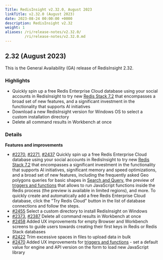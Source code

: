 ```yaml
---
Title: RedisInsight v2.32.0, August 2023
linkTitle: v2.32.0 (August 2023)
date: 2023-08-24 00:00:00 +0000
description: RedisInsight v2.32
weight: 1
aliases: /ri/release-notes/v2.32.0/
         /ri/release-notes/v2.32.0.md
---
```

## 2.32 (August 2023)
This is the General Availability (GA) release of RedisInsight 2.32.

### Highlights
- Quickly spin up a free Redis Enterprise Cloud database using your social accounts in RedisInsight to try new [Redis Stack 7.2](https://redis.com/blog/introducing-redis-7-2/?utm_source=redisinsight&utm_medium=main&utm_campaign=main) that encompasses a broad set of new features, and a significant investment in the functionality that supports AI initiatives
- Download a new RedisInsight version for Windows OS to select a custom installation directory
- Delete all command results in Workbench at once

### Details

**Features and improvements**

- [#2270](https://github.com/RedisInsight/RedisInsight/pull/2270), [#2271](https://github.com/RedisInsight/RedisInsight/pull/2271), [#2437](https://github.com/RedisInsight/RedisInsight/pull/2437) Quickly spin up a free Redis Enterprise Cloud database using your social accounts in RedisInsight to try new [Redis Stack 7.2](https://redis.com/blog/introducing-redis-7-2/?utm_source=redisinsight&utm_medium=main&utm_campaign=main) that encompasses a significant investment in the functionality that supports AI initiatives, significant memory and speed optimizations, and a broad set of new features, including the frequently asked Geo polygons queries for basic shapes in [Search and Query](https://redis.io/docs/interact/search-and-query/?utm_source=redisinsight&utm_medium=main&utm_campaign=main), the preview of [triggers and functions](https://redis.io/docs/interact/programmability/triggers-and-functions/?utm_source=redisinsight&utm_medium=main&utm_campaign=main) that allows to run JavaScript functions inside the Redis process (the preview is available in limited regions), and more. To quickly create and automatically add a free Redis Enterprise Cloud database, click the "Try Redis Cloud" button in the list of database connections and follow the steps.   
- [#2455](https://github.com/RedisInsight/RedisInsight/pull/2455) Select a custom directory to install RedisInsight on Windows
- [#2373](https://github.com/RedisInsight/RedisInsight/pull/2373), [#2387](https://github.com/RedisInsight/RedisInsight/pull/2387) Delete all command results in Workbench at once
- [#2458](https://github.com/RedisInsight/RedisInsight/pull/2458) Added UX improvements for empty Browser and Workbench screens to guide users towards creating their first keys in Redis or Redis Stack databases
- [#2422](https://github.com/RedisInsight/RedisInsight/pull/2422) Trim excessive spaces in files to upload data in bulk
- [#2470](https://github.com/RedisInsight/RedisInsight/pull/2470) Added UX improvements for [triggers and functions](https://redis.io/docs/interact/programmability/triggers-and-functions/?utm_source=redisinsight&utm_medium=main&utm_campaign=main) - set a default value for engine and API version on the form to load new JavaScript library 
